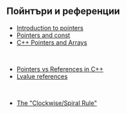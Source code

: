 ## Пойнтъри и референции
- [Introduction to pointers](https://www.learncpp.com/cpp-tutorial/introduction-to-pointers/)
- [Pointers and const](https://www.learncpp.com/cpp-tutorial/pointers-and-const/)
- [C++ Pointers and Arrays](https://www.programiz.com/cpp-programming/pointers-arrays)

<br>

- [Pointers vs References in C++](https://www.geeksforgeeks.org/pointers-vs-references-cpp/)
- [Lvalue references](https://www.learncpp.com/cpp-tutorial/lvalue-references/)

<br>

- [The "Clockwise/Spiral Rule"](https://c-faq.com/decl/spiral.anderson.html)

